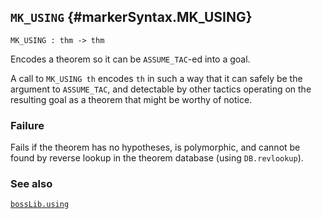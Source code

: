 ## `MK_USING` {#markerSyntax.MK_USING}


```
MK_USING : thm -> thm
```



Encodes a theorem so it can be `ASSUME_TAC`-ed into a goal.


A call to `MK_USING th` encodes `th` in such a way that it can safely
be the argument to `ASSUME_TAC`, and detectable by other tactics
operating on the resulting goal as a theorem that might be worthy of
notice.

### Failure

Fails if the theorem has no hypotheses, is polymorphic, and
cannot be found by reverse lookup in the theorem database (using
`DB.revlookup`).

### See also

[`bossLib.using`](#bossLib.using)

